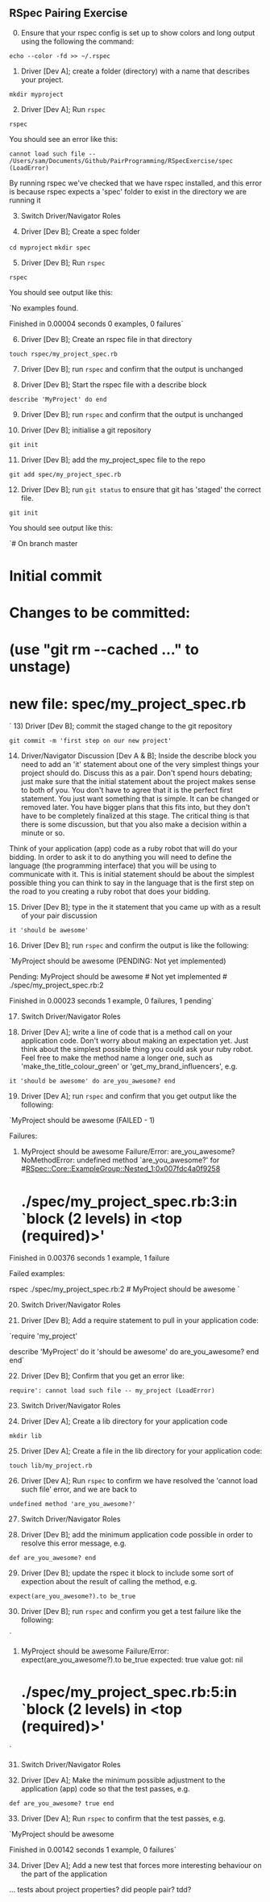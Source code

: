 RSpec Pairing Exercise
----------------

0) Ensure that your rspec config is set up to show colors and long output using the following the command:

`echo --color -fd >> ~/.rspec`

1) Driver [Dev A]; create a folder (directory) with a name that describes your project.

`mkdir myproject`

2) Driver [Dev A]; Run `rspec`

`rspec`

You should see an error like this:

`cannot load such file -- /Users/sam/Documents/Github/PairProgramming/RSpecExercise/spec (LoadError)`

By running rspec we've checked that we have rspec installed, and this error is because rspec expects a 'spec' folder to exist in the directory we are running it

3) Switch Driver/Navigator Roles

4) Driver [Dev B]; Create a spec folder

`cd myproject`
`mkdir spec`

5) Driver [Dev B]; Run `rspec` 

`rspec`

You should see output like this:

`No examples found.


Finished in 0.00004 seconds
0 examples, 0 failures`

6) Driver [Dev B]; Create an rspec file in that directory

`touch rspec/my_project_spec.rb`

7) Driver [Dev B]; run `rspec` and confirm that the output is unchanged

8) Driver [Dev B]; Start the rspec file with a describe block

`describe 'MyProject' do end`

9) Driver [Dev B]; run `rspec` and confirm that the output is unchanged

10) Driver [Dev B]; initialise a git repository

`git init`

11) Driver [Dev B]; add the my_project_spec file to the repo

`git add spec/my_project_spec.rb`

12) Driver [Dev B]; run `git status` to ensure that git has 'staged' the correct file.

`git init`

You should see output like this:

`# On branch master
#
# Initial commit
#
# Changes to be committed:
#   (use "git rm --cached <file>..." to unstage)
#
# new file:   spec/my_project_spec.rb
`
13) Driver [Dev B]; commit the staged change to the git repository

`git commit -m 'first step on our new project'`

14) Driver/Navigator Discussion [Dev A & B]; Inside the describe block you need to add an 'it' statement about one of the very simplest things your project should do.  Discuss this as a pair.  Don't spend hours debating; just make sure that the initial statement about the project makes sense to both of you. You don't have to agree that it is the perfect first statement.  You just want something that is simple.  It can be changed or removed later.  You have bigger plans that this fits into, but they don't have to be completely finalized at this stage. The critical thing is that there is some discussion, but that you also make a decision within a minute or so.

Think of your application (app) code as a ruby robot that will do your bidding.  In order to ask it to do anything you will need to define the language (the programming interface) that you will be using to communicate with it.  This is initial statement should be about the simplest possible thing you can think to say in the language that is the first step on the road to you creating a ruby robot that does your bidding.

15) Driver [Dev B]; type in the it statement that you came up with as a result of your pair discussion

`it 'should be awesome'`

16) Driver [Dev B]; run `rspec` and confirm the output is like the following:

`MyProject
  should be awesome (PENDING: Not yet implemented)

Pending:
  MyProject should be awesome
    # Not yet implemented
    # ./spec/my_project_spec.rb:2

Finished in 0.00023 seconds
1 example, 0 failures, 1 pending`

17) Switch Driver/Navigator Roles

18) Driver [Dev A]; write a line of code that is a method call on your application code.  Don't worry about making an expectation yet.  Just think about the simplest possible thing you could ask your ruby robot.  Feel free to make the method name a longer one, such as 'make_the_title_colour_green' or 'get_my_brand_influencers', e.g. 

`it 'should be awesome' do
  are_you_awesome?
end`

19) Driver [Dev A]; run `rspec` and confirm that you get output like the following:

`MyProject
  should be awesome (FAILED - 1)

Failures:

  1) MyProject should be awesome
     Failure/Error: are_you_awesome?
     NoMethodError:
       undefined method `are_you_awesome?' for #<RSpec::Core::ExampleGroup::Nested_1:0x007fdc4a0f9258>
     # ./spec/my_project_spec.rb:3:in `block (2 levels) in <top (required)>'

Finished in 0.00376 seconds
1 example, 1 failure

Failed examples:

rspec ./spec/my_project_spec.rb:2 # MyProject should be awesome
`

20) Switch Driver/Navigator Roles

21) Driver [Dev B]; Add a require statement to pull in your application code:

`require 'my_project'

describe 'MyProject' do
  it 'should be awesome' do 
    are_you_awesome?
  end
end`

22) Driver [Dev B]; Confirm that you get an error like:

`require': cannot load such file -- my_project (LoadError)`

23) Switch Driver/Navigator Roles

24) Driver [Dev A]; Create a lib directory for your application code

`mkdir lib`

25) Driver [Dev A]; Create a file in the lib directory for your application code:

`touch lib/my_project.rb`

26) Driver [Dev A]; Run `rspec` to confirm we have resolved the 'cannot load such file' error, and we are back to 

`undefined method 'are_you_awesome?'`

27) Switch Driver/Navigator Roles

28) Driver [Dev B]; add the minimum application code possible in order to resolve this error message, e.g. 

`def are_you_awesome?
end`

29) Driver [Dev B]; update the rspec it block to include some sort of expection about the result of calling the method, e.g.

`expect(are_you_awesome?).to be_true`

30) Driver [Dev B]; run `rspec` and confirm you get a test failure like the following:

`
1) MyProject should be awesome
     Failure/Error: expect(are_you_awesome?).to be_true
       expected: true value
            got: nil
     # ./spec/my_project_spec.rb:5:in `block (2 levels) in <top (required)>'
`

31) Switch Driver/Navigator Roles

32) Driver [Dev A]; Make the minimum possible adjustment to the application (app) code so that the test passes, e.g. 

`def are_you_awesome?
  true
end`

33) Driver [Dev A]; Run `rspec` to confirm that the test passes, e.g.  

`MyProject
  should be awesome

Finished in 0.00142 seconds
1 example, 0 failures`

34) Driver [Dev A]; Add a new test that forces more interesting behaviour on the part of the application

... tests about project properties?  did people pair? tdd?










